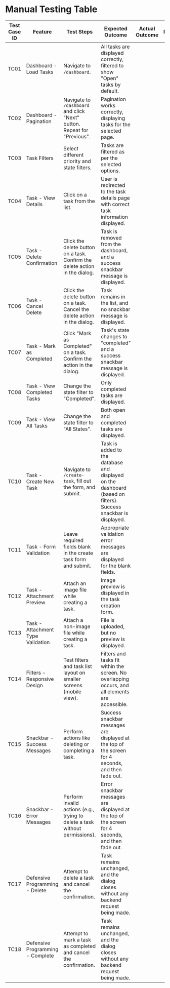 # Manual Testing Table

| **Test Case ID** | **Feature**                     | **Test Steps**                                                                                      | **Expected Outcome**                                                                                                   | **Actual Outcome** | **Pass/Fail** | **Notes**                              |
|-------------------|---------------------------------|----------------------------------------------------------------------------------------------------|-----------------------------------------------------------------------------------------------------------------------|--------------------|---------------|----------------------------------------|
| TC01              | Dashboard - Load Tasks         | Navigate to `/dashboard`.                                                                          | All tasks are displayed correctly, filtered to show "Open" tasks by default.                                          |                    |               |                                        |
| TC02              | Dashboard - Pagination         | Navigate to `/dashboard` and click "Next" button. Repeat for "Previous".                           | Pagination works correctly, displaying tasks for the selected page.                                                  |                    |               |                                        |
| TC03              | Task Filters                   | Select different priority and state filters.                                                       | Tasks are filtered as per the selected options.                                                                       |                    |               |                                        |
| TC04              | Task - View Details            | Click on a task from the list.                                                                     | User is redirected to the task details page with correct task information displayed.                                  |                    |               |                                        |
| TC05              | Task - Delete Confirmation     | Click the delete button on a task. Confirm the delete action in the dialog.                        | Task is removed from the dashboard, and a success snackbar message is displayed.                                      |                    |               |                                        |
| TC06              | Task - Cancel Delete           | Click the delete button on a task. Cancel the delete action in the dialog.                         | Task remains in the list, and no snackbar message is displayed.                                                       |                    |               |                                        |
| TC07              | Task - Mark as Completed       | Click "Mark as Completed" on a task. Confirm the action in the dialog.                             | Task's state changes to "completed" and a success snackbar message is displayed.                                      |                    |               |                                        |
| TC08              | Task - View Completed Tasks    | Change the state filter to "Completed".                                                            | Only completed tasks are displayed.                                                                                   |                    |               |                                        |
| TC09              | Task - View All Tasks          | Change the state filter to "All States".                                                           | Both open and completed tasks are displayed.                                                                          |                    |               |                                        |
| TC10              | Task - Create New Task         | Navigate to `/create-task`, fill out the form, and submit.                                          | Task is added to the database and displayed on the dashboard (based on filters). Success snackbar is displayed.       |                    |               |                                        |
| TC11              | Task - Form Validation         | Leave required fields blank in the create task form and submit.                                    | Appropriate validation error messages are displayed for the blank fields.                                             |                    |               |                                        |
| TC12              | Task - Attachment Preview      | Attach an image file while creating a task.                                                        | Image preview is displayed in the task creation form.                                                                 |                    |               |                                        |
| TC13              | Task - Attachment Type Validation | Attach a non-image file while creating a task.                                       | File is uploaded, but no preview is displayed.                                                                        |                    |               |                                        |
| TC14              | Filters - Responsive Design    | Test filters and task list layout on smaller screens (mobile view).                                | Filters and tasks fit within the screen. No overlapping occurs, and all elements are accessible.                      |                    |               |                                        |
| TC15              | Snackbar - Success Messages    | Perform actions like deleting or completing a task.                                                | Success snackbar messages are displayed at the top of the screen for 4 seconds, and then fade out.                    |                    |               |                                        |
| TC16              | Snackbar - Error Messages      | Perform invalid actions (e.g., trying to delete a task without permissions).                       | Error snackbar messages are displayed at the top of the screen for 4 seconds, and then fade out.                      |                    |               |                                        |
| TC17              | Defensive Programming - Delete | Attempt to delete a task and cancel the confirmation.                                               | Task remains unchanged, and the dialog closes without any backend request being made.                                 |                    |               |                                        |
| TC18              | Defensive Programming - Complete | Attempt to mark a task as completed and cancel the confirmation.                                   | Task remains unchanged, and the dialog closes without any backend request being made.                                 |                    |               |                                        |
